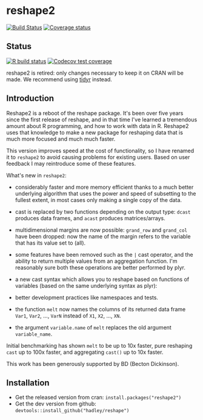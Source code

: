# reshape2

[![Build Status](https://travis-ci.org/hadley/reshape.svg)](https://travis-ci.org/hadley/reshape)
[![Coverage status](https://codecov.io/gh/hadley/reshape/branch/master/graph/badge.svg)](https://codecov.io/github/hadley/reshape?branch=master)

## Status
<!-- badges: start -->
[![R build status](https://github.com/hadley/reshape/workflows/R-CMD-check/badge.svg)](https://github.com/hadley/reshape/actions)
[![Codecov test coverage](https://codecov.io/gh/hadley/reshape/branch/master/graph/badge.svg)](https://codecov.io/gh/hadley/reshape?branch=master)
<!-- badges: end -->

reshape2 is retired: only changes necessary to keep it on CRAN will be made. We recommend using [tidyr](http://tidyr.tidyverse.org/) instead.

## Introduction

Reshape2 is a reboot of the reshape package. It's been over five years since the first release of reshape, and in that time I've learned a tremendous amount about R programming, and how to work with data in R. Reshape2 uses that knowledge to make a new package for reshaping data that is much more focused and much much faster.

This version improves speed at the cost of functionality, so I have renamed it to `reshape2` to avoid causing problems for existing users.  Based on user feedback I may reintroduce some of these features.

What's new in `reshape2`:

 * considerably faster and more memory efficient thanks to a much better
   underlying algorithm that uses the power and speed of subsetting to the
   fullest extent, in most cases only making a single copy of the data.

 * cast is replaced by two functions depending on the output type: `dcast`
   produces data frames, and `acast` produces matrices/arrays.

 * multidimensional margins are now possible: `grand_row` and `grand_col` have
   been dropped: now the name of the margin refers to the variable that has
   its value set to (all).

 * some features have been removed such as the `|` cast operator, and the
   ability to return multiple values from an aggregation function. I'm
   reasonably sure both these operations are better performed by plyr.

 * a new cast syntax which allows you to reshape based on functions
   of variables (based on the same underlying syntax as plyr):

 * better development practices like namespaces and tests.

 * the function `melt` now names the columns of its returned data frame `Var1`, `Var2`, ..., `VarN`  instead of `X1`, `X2`, ..., `XN`.

 * the argument `variable.name` of `melt` replaces the old argument `variable_name`.

Initial benchmarking has shown `melt` to be up to 10x faster, pure reshaping `cast` up to 100x faster, and aggregating `cast()` up to 10x faster.

This work has been generously supported by BD (Becton Dickinson).

## Installation

* Get the released version from cran: `install.packages("reshape2")`
* Get the dev version from github: `devtools::install_github("hadley/reshape")`
